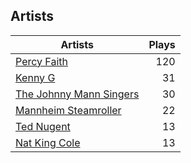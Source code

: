 ## Artists
Artists | Plays 
----- | -----: 
[Percy Faith](/artists/percy-faith-120889) | 120
[Kenny G](/artists/kenny-g-7789) | 31
[The Johnny Mann Singers](/artists/the-johnny-mann-singers-30064353) | 30
[Mannheim Steamroller](/artists/mannheim-steamroller-39605) | 22
[Ted Nugent](/artists/ted-nugent-40670) | 13
[Nat King Cole](/artists/nat-king-cole-3428) | 13

